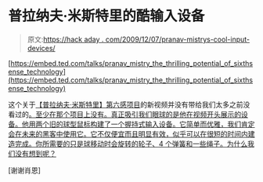 # 普拉纳夫·米斯特里的酷输入设备

> 原文:[https://hack aday . com/2009/12/07/pranav-mistrys-cool-input-devices/](https://hackaday.com/2009/12/07/pranav-mistrys-cool-input-devices/)

[https://embed.ted.com/talks/pranav_mistry_the_thrilling_potential_of_sixthsense_technology](https://embed.ted.com/talks/pranav_mistry_the_thrilling_potential_of_sixthsense_technology)

这个关于[【普拉纳夫·米斯特里】第六感项目](http://www.ted.com/talks/pranav_mistry_the_thrilling_potential_of_sixthsense_technology.html)的新视频并没有带给我们太多之前没看过的[。至少在那个项目上没有。真正吸引我们眼球的是他在视频开头展示的设备。他用两个旧的球型鼠标构建了一个握持式输入设备。它简单而优雅，我们肯定会在未来的黑客中使用它。它不仅便宜而且明显有效，似乎可以在很短的时间内建造完成。你所需要的只是球移动时会旋转的轮子、4 个弹簧和一些绳子。为什么我们没有想到呢？](http://hackaday.com/?s=sixth+sense)

[谢谢肖恩]